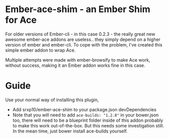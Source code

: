 # Ember-ace-shim - an Ember Shim for Ace

For older versions of Ember-cli - in this case 0.2.3 - the really great new
awesome ember-ace addons are useless.. they simply depend on a higher version
of ember and ember-cli. To cope with the problem, I've created this simple
ember addon to wrap Ace.

Multiple attempts were made with ember-browsify to make Ace work, without
success, making it an Ember addon works fine in this case.

# Guide
Use your normal way of installing this plugin, 

- Add srxp10/ember-ace-shim to your package.json devDependencies
- Note that you will need to add `ace-builds: "1.2.8"` in your bower.json too, there will need to be a blueprint folder inside of this addon probably to make this work out-of-the-box. But this needs some investigation still. In the mean time, just bower install ace-builds yourself.
